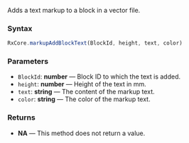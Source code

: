 Adds a text markup to a block in a vector file.

### Syntax

```typescript
RxCore.markupAddBlockText(BlockId, height, text, color)
```

### Parameters

- `BlockId`: **number** — Block ID to which the text is added.
- `height`: **number** — Height of the text in mm.
- `text`: **string** — The content of the markup text.
- `color`: **string** — The color of the markup text.

### Returns

- **NA** — This method does not return a value.